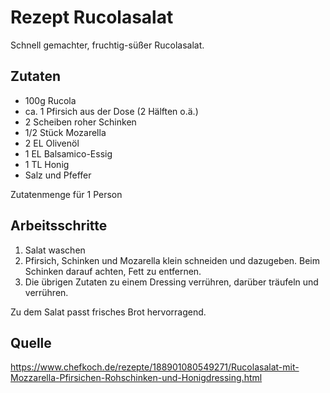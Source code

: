 # Rezept Rucolasalat

Schnell gemachter, fruchtig-süßer Rucolasalat.

## Zutaten

- 100g Rucola
- ca. 1 Pfirsich aus der Dose (2 Hälften o.ä.)
- 2 Scheiben roher Schinken
- 1/2 Stück Mozarella
- 2 EL Olivenöl
- 1 EL Balsamico-Essig
- 1 TL Honig
- Salz und Pfeffer

Zutatenmenge für 1 Person

## Arbeitsschritte

1. Salat waschen
2. Pfirsich, Schinken und Mozarella klein schneiden und dazugeben. Beim Schinken darauf achten, Fett zu entfernen.
3. Die übrigen Zutaten zu einem Dressing verrühren, darüber träufeln und verrühren.

Zu dem Salat passt frisches Brot hervorragend.

## Quelle

https://www.chefkoch.de/rezepte/188901080549271/Rucolasalat-mit-Mozzarella-Pfirsichen-Rohschinken-und-Honigdressing.html

